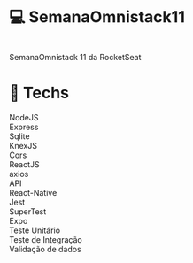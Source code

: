 # :computer: SemanaOmnistack11
<br/>
SemanaOmnistack 11 da RocketSeat 

# :rocket: Techs

NodeJS <br/>
Express <br/>
Sqlite <br/>
KnexJS<br/>
Cors<br/>
ReactJS<br/>
axios<br/>
API<br/>
React-Native<br/>
Jest<br/>
SuperTest<br/>
Expo<br/>
Teste Unitário<br/>
Teste de Integração<br/>
Validação de dados
